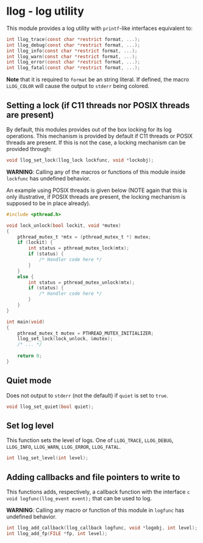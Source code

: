 # llog - log utility

This module provides a log utility with `printf`-like interfaces equivalent to:

``` c
int llog_trace(const char *restrict format, ...);
int llog_debug(const char *restrict format, ...);
int llog_info(const char *restrict format, ...);
int llog_warn(const char *restrict format, ...);
int llog_error(const char *restrict format, ...);
int llog_fatal(const char *restrict format, ...);
```

<b>Note</b> that it is required to `format` be an string literal.
If defined, the macro `LLOG_COLOR` will cause the output to `stderr` being colored.

## Setting a lock (if C11 threads nor POSIX threads are present)
By default, this modules provides out of the box locking for its log operations. This mechanism
is provided by default if C11 threads or POSIX threads are present. If this is not the case, a
locking mechanism can be provided through:

```c
void llog_set_lock(llog_lock lockfunc, void *lockobj);
```

<b>WARNING</b>: Calling any of the macros or functions of this module inside `lockfunc` has undefined
behavior.

An example using POSIX threads is given below (NOTE again that this is only illustrative, if POSIX
threads are present, the locking mechanism is supposed to be in place already).

``` c
#include <pthread.h>

void lock_unlock(bool lockit, void *mutex)
{
    pthread_mutex_t *mtx = (pthread_mutex_t *) mutex;
    if (lockit) {
        int status = pthread_mutex_lock(mtx);
        if (status) {
            /* Handler code here */
        }
    }
    else {
        int status = pthread_mutex_unlock(mtx);
        if (status) {
            /* Handler code here */
        }
    }
}

int main(void)
{
    pthread_mutex_t mutex = PTHREAD_MUTEX_INITIALIZER;
    llog_set_lock(lock_unlock, &mutex);
    /* ... */
    
    return 0;
}
```

## Quiet mode
Does not output to `stderr` (not the default) if `quiet` is set to `true`.

```c
void llog_set_quiet(bool quiet);
```

## Set log level
This function sets the level of logs. One of `LLOG_TRACE`, `LLOG_DEBUG`, `LLOG_INFO`, `LLOG_WARN`,
`LLOG_ERROR`, `LLOG_FATAL`.

```c
int llog_set_level(int level);
```

## Adding callbacks and file pointers to write to
This functions adds, respectively, a callback function with the interface ```c void logfunc(llog_event event);```
that can be used to log.

<b>WARNING</b>: Calling any macro or function of this module in `logfunc` has undefined behavior.

```c
int llog_add_callback(llog_callback logfunc, void *logobj, int level);
int llog_add_fp(FILE *fp, int level);
```
